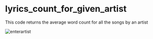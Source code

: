 # lyrics_count_for_given_artist
This code returns the average word count for all the songs by an artist

![enterartist](https://user-images.githubusercontent.com/61545526/130592891-b767046c-a67a-4af3-9baa-c98286ee8366.jpg)

